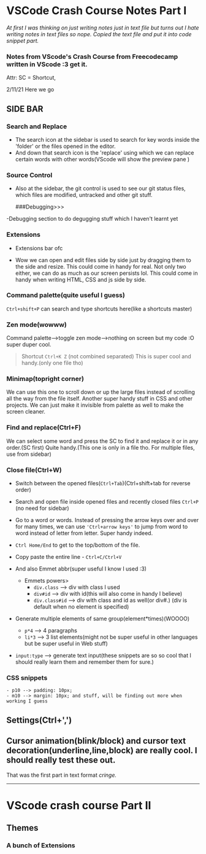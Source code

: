 # VSCode Crash Course Notes Part I
*At first I was thinking on just writing notes just in text file but turns out I hate writing notes in text files so nope. Copied the text file and put it into code snippet part.*

### Notes from VScode's Crash Course from Freecodecamp written in VScode :3 get it.

Attr: SC = Shortcut, 

2/11/21 Here we go

## SIDE BAR

### Search and Replace

- The search icon at the sidebar is used to search for key words inside the 'folder' or the files opened in the editor.
- And down that search icon is the 'replace' using which we can replace certain words with other words(VScode will show the preview pane )

### Source Control

- Also at the sidebar, the git control is used to see our git status files, which files are modified, untracked and other git stuff.

    ###Debugging>>>

-Debugging section to do degugging stuff which I haven't learnt yet

### Extensions

- Extensions bar ofc

- Wow we can open and edit files side by side just by dragging them to the side and resize. This could come in handy for real. Not only two either, we can do as much as our screen persists lol. This could come in handy when writing HTML, CSS and js side by side.

### Command palette(quite useful I guess)

`Ctrl+shift+P` can search and type shortcuts here(like a shortcuts master)

### Zen mode(wowww)
Command palette-->toggle zen mode-->nothing on screen but my code :O super duper cool. 
> Shortcut
`Ctrl+K Z` (not combined separated)
This is super cool and handy.(only one file tho)

### Minimap(topright corner)
We can use this one to scroll down or up the large files instead of scrolling all the way from the file itself. Another super handy stuff in CSS and other projects.
We can just make it invisible from palette as well to make the screen cleaner.

### Find and replace(Ctrl+F)
We can select some word and press the SC to find it and replace it or in any order.(SC first)
Quite handy.(This one is only in a file tho. For multiple files, use from sidebar)

### Close file(Ctrl+W)
- Switch between the opened files(`Ctrl+Tab`)(Ctrl+shift+tab for reverse order)

- Search and open file inside opened files and recently closed files `Ctrl+P`
(no need for sidebar)

- Go to a word or words. Instead of pressing the arrow keys over and over for many times, we can use `'Ctrl+arrow keys'` to jump from word to word instead of letter from letter. Super handy indeed.

- `Ctrl Home/End` to get to the top/bottom of the file.

- Copy paste the entire line - `Ctrl+C/Ctrl+V`

- And also Emmet abbr(super useful I know I used :3)
  - Emmets powers>
    - `div.class` --> div with class I used 
    - `div#id` --> div with id(this will also come in handy I believe)
    - `div.class#id` --> div with class and id as well(or div#.)
    (div is default when no element is specified)

- Generate multiple elements of same group(element*times)(WOOOO)
  - `p*4` --> 4 paragraphs
  - `li*3` --> 3 list elements(might not be super useful in other languages but be super useful in Web stuff)

- `input:type` --> generate text input(these snippets are so so cool that I should really learn them and remember them for sure.)

### CSS snippets
    - p10 --> padding: 10px;
    - m10 --> margin: 10px; and stuff, will be finding out more when working I guess

## Settings(Ctrl+',')

Cursor animation(blink/block) and cursor text decoration(underline,line,block) are really cool. I should really test these out. 
---
That was the first part in text format *cringe.*

---
# VScode crash course  Part II

## Themes

### A bunch of Extensions

